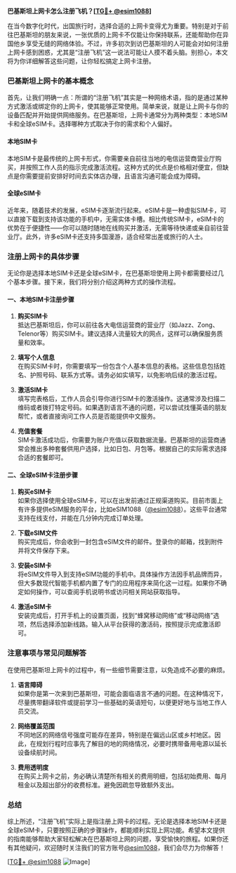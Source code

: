 **巴基斯坦上网卡怎么注册飞机？[[TG💪+ @esim1088](https://t.me/s/esim1088)]**

在当今数字化时代，出国旅行时，选择合适的上网卡变得尤为重要。特别是对于前往巴基斯坦的朋友来说，一张优质的上网卡不仅能让你保持联系，还能帮助你在异国他乡享受无缝的网络体验。不过，许多初次到访巴基斯坦的人可能会对如何注册上网卡感到困惑，尤其是“注册飞机”这一说法可能让人摸不着头脑。别担心，本文将为你详细解答这些问题，让你轻松搞定上网卡注册。

### 巴基斯坦上网卡的基本概念

首先，让我们明确一点：所谓的“注册飞机”其实是一种网络术语，指的是通过某种方式激活或绑定你的上网卡，使其能够正常使用。简单来说，就是让上网卡与你的设备匹配并开始提供网络服务。在巴基斯坦，上网卡通常分为两种类型：本地SIM卡和全球eSIM卡。选择哪种方式取决于你的需求和个人偏好。

#### 本地SIM卡
本地SIM卡是最传统的上网卡形式，你需要亲自前往当地的电信运营商营业厅购买，并按照工作人员的指示完成激活流程。这种方式的优点是价格相对便宜，但缺点是你需要提前安排好时间去实体店办理，且语言沟通可能会成为障碍。

#### 全球eSIM卡
近年来，随着技术的发展，eSIM卡逐渐流行起来。eSIM卡是一种虚拟SIM卡，可以直接下载到支持该功能的手机中，无需实体卡槽。相比传统SIM卡，eSIM卡的优势在于便捷性——你可以随时随地在线购买并激活，无需等待快递或亲自前往营业厅。此外，许多eSIM卡还支持多国漫游，适合经常出差或旅行的人士。

### 注册上网卡的具体步骤

无论你是选择本地SIM卡还是全球eSIM卡，在巴基斯坦使用上网卡都需要经过几个基本步骤。接下来，我们将分别介绍这两种方式的操作流程。

#### 一、本地SIM卡注册步骤
1. **购买SIM卡**  
   抵达巴基斯坦后，你可以前往各大电信运营商的营业厅（如Jazz、Zong、Telenor等）购买SIM卡。建议选择人流量较大的网点，这样可以确保服务质量和效率。

2. **填写个人信息**  
   在购买SIM卡时，你需要填写一份包含个人基本信息的表格。这些信息包括姓名、护照号码、联系方式等。请务必如实填写，以免影响后续的激活过程。

3. **激活SIM卡**  
   填写完表格后，工作人员会引导你进行SIM卡的激活操作。这通常涉及扫描二维码或者拨打特定号码。如果遇到语言不通的问题，可以尝试找懂英语的朋友帮忙，或者直接询问工作人员是否能提供中文服务。

4. **充值套餐**  
   SIM卡激活成功后，你需要为账户充值以获取数据流量。巴基斯坦的运营商通常会推出多种套餐供用户选择，比如日包、月包等。根据自己的实际需求选择合适的套餐即可。

#### 二、全球eSIM卡注册步骤
1. **购买eSIM卡**  
   如果你选择使用全球eSIM卡，可以在出发前通过正规渠道购买。目前市面上有许多提供eSIM服务的平台，比如eSIM1088（[@esim1088](https://t.me/s/esim1088)）。这些平台通常支持在线支付，并能在几分钟内完成订单处理。

2. **下载eSIM文件**  
   购买完成后，你会收到一封包含eSIM文件的邮件。登录你的邮箱，找到附件并将文件保存下来。

3. **安装eSIM卡**  
   将eSIM文件导入到支持eSIM功能的手机中。具体操作方法因手机品牌而异，但大多数现代智能手机都内置了专门的应用程序来简化这一过程。如果你不确定如何操作，可以查阅手机说明书或访问相关网站获取指导。

4. **激活eSIM卡**  
   安装完成后，打开手机上的设置页面，找到“蜂窝移动网络”或“移动网络”选项，然后选择添加新线路。输入从平台获得的激活码，按照提示完成激活即可。

### 注意事项与常见问题解答

在使用巴基斯坦上网卡的过程中，有一些细节需要注意，以免造成不必要的麻烦。

1. **语言障碍**  
   如果你是第一次来到巴基斯坦，可能会面临语言不通的问题。在这种情况下，尽量携带翻译软件或提前学习一些基础的英语短句，以便更好地与当地工作人员交流。

2. **网络覆盖范围**  
   不同地区的网络信号强度可能存在差异，特别是在偏远山区或乡村地区。因此，在规划行程时应事先了解目的地的网络情况，必要时携带备用电源以延长设备续航时间。

3. **费用透明度**  
   在购买上网卡之前，务必确认清楚所有相关的费用明细，包括初始费用、每月租金以及超出部分的收费标准。避免因疏忽导致额外支出。

### 总结

综上所述，“注册飞机”实际上是指注册上网卡的过程。无论是选择本地SIM卡还是全球eSIM卡，只要按照正确的步骤操作，都能顺利实现上网功能。希望本文提供的指南能够帮助大家轻松解决在巴基斯坦上网的问题，享受愉快的旅程。如果你还有其他疑问，欢迎随时关注我们的官方账号[@esim1088](https://t.me/s/esim1088)，我们会尽力为你解答！

[[TG💪+ @esim1088](https://t.me/s/esim1088) ![Image](https://i.postimg.cc/4NQfJmqS/Snipaste-2025-05-13-00-14-12.png)]